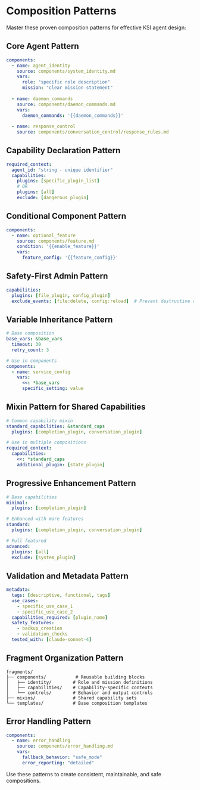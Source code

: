 # Composition Patterns

Master these proven composition patterns for effective KSI agent design:

## Core Agent Pattern
```yaml
components:
  - name: agent_identity
    source: components/system_identity.md
    vars:
      role: "specific role description"
      mission: "clear mission statement"
  
  - name: daemon_commands
    source: components/daemon_commands.md
    vars:
      daemon_commands: '{{daemon_commands}}'
      
  - name: response_control
    source: components/conversation_control/response_rules.md
```

## Capability Declaration Pattern
```yaml
required_context:
  agent_id: "string - unique identifier"
  capabilities:
    plugins: [specific_plugin_list]
    # OR
    plugins: [all]
    exclude: [dangerous_plugin]
```

## Conditional Component Pattern
```yaml
components:
  - name: optional_feature
    source: components/feature.md
    condition: '{{enable_feature}}'
    vars:
      feature_config: '{{feature_config}}'
```

## Safety-First Admin Pattern
```yaml
capabilities:
  plugins: [file_plugin, config_plugin]
  exclude_events: [file:delete, config:reload]  # Prevent destructive ops
```

## Variable Inheritance Pattern
```yaml
# Base composition
base_vars: &base_vars
  timeout: 30
  retry_count: 3

# Use in components
components:
  - name: service_config
    vars:
      <<: *base_vars
      specific_setting: value
```

## Mixin Pattern for Shared Capabilities
```yaml
# Common capability mixin
standard_capabilities: &standard_caps
  plugins: [completion_plugin, conversation_plugin]

# Use in multiple compositions
required_context:
  capabilities:
    <<: *standard_caps
    additional_plugin: [state_plugin]
```

## Progressive Enhancement Pattern
```yaml
# Base capabilities
minimal:
  plugins: [completion_plugin]

# Enhanced with more features  
standard:
  plugins: [completion_plugin, conversation_plugin]

# Full featured
advanced:
  plugins: [all]
  exclude: [system_plugin]
```

## Validation and Metadata Pattern
```yaml
metadata:
  tags: [descriptive, functional, tags]
  use_cases:
    - specific_use_case_1
    - specific_use_case_2
  capabilities_required: [plugin_name]
  safety_features:
    - backup_creation
    - validation_checks
  tested_with: [claude-sonnet-4]
```

## Fragment Organization Pattern
```
fragments/
├── components/           # Reusable building blocks
│   ├── identity/        # Role and mission definitions
│   ├── capabilities/    # Capability-specific contexts
│   └── controls/        # Behavior and output controls
├── mixins/              # Shared capability sets
└── templates/           # Base composition templates
```

## Error Handling Pattern
```yaml
components:
  - name: error_handling
    source: components/error_handling.md
    vars:
      fallback_behavior: "safe_mode"
      error_reporting: "detailed"
```

Use these patterns to create consistent, maintainable, and safe compositions.